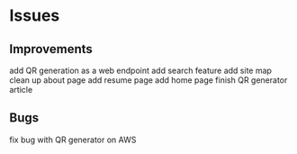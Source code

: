 # Issues

## Improvements

add QR generation as a web endpoint
add search feature
add site map 
clean up about page
add resume page
add home page
finish QR generator article

## Bugs 

fix bug with QR generator on AWS